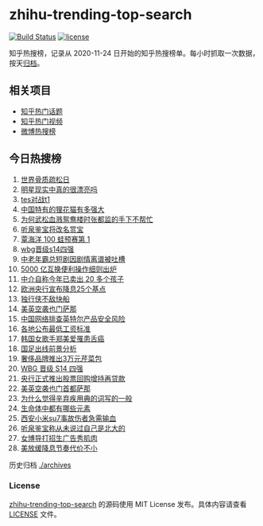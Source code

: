 # zhihu-trending-top-search

[![Build Status](https://github.com/justjavac/zhihu-trending-top-search/workflows/ci/badge.svg?branch=main)](https://github.com/justjavac/zhihu-trending-top-search/actions)
[![license](https://img.shields.io/github/license/justjavac/zhihu-trending-top-search)](https://github.com/justjavac/zhihu-trending-top-search/blob/main/LICENSE)

知乎热搜榜，记录从 2020-11-24 日开始的知乎热搜榜单。每小时抓取一次数据，按天[归档](./archives)。

## 相关项目

- [知乎热门话题](https://github.com/justjavac/zhihu-trending-hot-questions)
- [知乎热门视频](https://github.com/justjavac/zhihu-trending-hot-video)
- [微博热搜榜](https://github.com/justjavac/weibo-trending-hot-search)

## 今日热搜榜

<!-- BEGIN -->
<!-- 最后更新时间 Mon Oct 21 2024 22:13:44 GMT+0800 (China Standard Time) -->

1. [世界骨质疏松日](https://www.zhihu.com/search?q=%E4%B8%96%E7%95%8C%E9%AA%A8%E8%B4%A8%E7%96%8F%E6%9D%BE%E6%97%A5)
1. [明星现实中真的很漂亮吗](https://www.zhihu.com/search?q=%E6%98%8E%E6%98%9F%E7%8E%B0%E5%AE%9E%E4%B8%AD%E7%9C%9F%E7%9A%84%E5%BE%88%E6%BC%82%E4%BA%AE%E5%90%97)
1. [tes对战t1](https://www.zhihu.com/search?q=tes%E5%AF%B9%E6%88%98t1)
1. [中国特有的狸花猫有多强大](https://www.zhihu.com/search?q=%E4%B8%AD%E5%9B%BD%E7%89%B9%E6%9C%89%E7%9A%84%E7%8B%B8%E8%8A%B1%E7%8C%AB%E6%9C%89%E5%A4%9A%E5%BC%BA%E5%A4%A7)
1. [为何武松血溅鸳鸯楼时张都监的手下不帮忙](https://www.zhihu.com/search?q=%E4%B8%BA%E4%BD%95%E6%AD%A6%E6%9D%BE%E8%A1%80%E6%BA%85%E9%B8%B3%E9%B8%AF%E6%A5%BC%E6%97%B6%E5%BC%A0%E9%83%BD%E7%9B%91%E7%9A%84%E6%89%8B%E4%B8%8B%E4%B8%8D%E5%B8%AE%E5%BF%99)
1. [听泉鉴宝将改名赏宝](https://www.zhihu.com/search?q=%E5%90%AC%E6%B3%89%E9%89%B4%E5%AE%9D%E5%B0%86%E6%94%B9%E5%90%8D%E8%B5%8F%E5%AE%9D)
1. [覃海洋 100 蛙预赛第 1](https://www.zhihu.com/search?q=%E8%A6%83%E6%B5%B7%E6%B4%8B%20100%20%E8%9B%99%E9%A2%84%E8%B5%9B%E7%AC%AC%201)
1. [wbg晋级s14四强](https://www.zhihu.com/search?q=wbg%E6%99%8B%E7%BA%A7s14%E5%9B%9B%E5%BC%BA)
1. [中老年霸总短剧因剧情离谱被吐槽](https://www.zhihu.com/search?q=%E4%B8%AD%E8%80%81%E5%B9%B4%E9%9C%B8%E6%80%BB%E7%9F%AD%E5%89%A7%E5%9B%A0%E5%89%A7%E6%83%85%E7%A6%BB%E8%B0%B1%E8%A2%AB%E5%90%90%E6%A7%BD)
1. [5000 亿互换便利操作细则出炉](https://www.zhihu.com/search?q=5000%20%E4%BA%BF%E4%BA%92%E6%8D%A2%E4%BE%BF%E5%88%A9%E6%93%8D%E4%BD%9C%E7%BB%86%E5%88%99%E5%87%BA%E7%82%89)
1. [中介自称今年已卖出 20 多个孩子](https://www.zhihu.com/search?q=%E4%B8%AD%E4%BB%8B%E8%87%AA%E7%A7%B0%E4%BB%8A%E5%B9%B4%E5%B7%B2%E5%8D%96%E5%87%BA%2020%20%E5%A4%9A%E4%B8%AA%E5%AD%A9%E5%AD%90)
1. [欧洲央行宣布降息25个基点](https://www.zhihu.com/search?q=%E6%AC%A7%E6%B4%B2%E5%A4%AE%E8%A1%8C%E5%AE%A3%E5%B8%83%E9%99%8D%E6%81%AF25%E4%B8%AA%E5%9F%BA%E7%82%B9)
1. [独行侠不敌快船](https://www.zhihu.com/search?q=%E7%8B%AC%E8%A1%8C%E4%BE%A0%E4%B8%8D%E6%95%8C%E5%BF%AB%E8%88%B9)
1. [美英空袭也门萨那](https://www.zhihu.com/search?q=%E7%BE%8E%E8%8B%B1%E7%A9%BA%E8%A2%AD%E4%B9%9F%E9%97%A8%E8%90%A8%E9%82%A3)
1. [中国网络排查英特尔产品安全风险](https://www.zhihu.com/search?q=%E4%B8%AD%E5%9B%BD%E7%BD%91%E7%BB%9C%E6%8E%92%E6%9F%A5%E8%8B%B1%E7%89%B9%E5%B0%94%E4%BA%A7%E5%93%81%E5%AE%89%E5%85%A8%E9%A3%8E%E9%99%A9)
1. [各地公布最低工资标准](https://www.zhihu.com/search?q=%E5%90%84%E5%9C%B0%E5%85%AC%E5%B8%83%E6%9C%80%E4%BD%8E%E5%B7%A5%E8%B5%84%E6%A0%87%E5%87%86)
1. [韩国女歌手郑美爱罹患舌癌](https://www.zhihu.com/search?q=%E9%9F%A9%E5%9B%BD%E5%A5%B3%E6%AD%8C%E6%89%8B%E9%83%91%E7%BE%8E%E7%88%B1%E7%BD%B9%E6%82%A3%E8%88%8C%E7%99%8C)
1. [国足出线前景分析](https://www.zhihu.com/search?q=%E5%9B%BD%E8%B6%B3%E5%87%BA%E7%BA%BF%E5%89%8D%E6%99%AF%E5%88%86%E6%9E%90)
1. [奢侈品牌推出3万元芹菜包](https://www.zhihu.com/search?q=%E5%A5%A2%E4%BE%88%E5%93%81%E7%89%8C%E6%8E%A8%E5%87%BA3%E4%B8%87%E5%85%83%E8%8A%B9%E8%8F%9C%E5%8C%85)
1. [WBG 晋级 S14 四强](https://www.zhihu.com/search?q=WBG%20%E6%99%8B%E7%BA%A7%20S14%20%E5%9B%9B%E5%BC%BA)
1. [央行正式推出股票回购增持再贷款](https://www.zhihu.com/search?q=%E5%A4%AE%E8%A1%8C%E6%AD%A3%E5%BC%8F%E6%8E%A8%E5%87%BA%E8%82%A1%E7%A5%A8%E5%9B%9E%E8%B4%AD%E5%A2%9E%E6%8C%81%E5%86%8D%E8%B4%B7%E6%AC%BE)
1. [美英空袭也门首都萨那](https://www.zhihu.com/search?q=%E7%BE%8E%E8%8B%B1%E7%A9%BA%E8%A2%AD%E4%B9%9F%E9%97%A8%E9%A6%96%E9%83%BD%E8%90%A8%E9%82%A3)
1. [为什么觉得辛弃疾用典的词写的一般](https://www.zhihu.com/search?q=%E4%B8%BA%E4%BB%80%E4%B9%88%E8%A7%89%E5%BE%97%E8%BE%9B%E5%BC%83%E7%96%BE%E7%94%A8%E5%85%B8%E7%9A%84%E8%AF%8D%E5%86%99%E7%9A%84%E4%B8%80%E8%88%AC)
1. [生命体中都有哪些元素](https://www.zhihu.com/search?q=%E7%94%9F%E5%91%BD%E4%BD%93%E4%B8%AD%E9%83%BD%E6%9C%89%E5%93%AA%E4%BA%9B%E5%85%83%E7%B4%A0)
1. [西安小米su7事故伤者急需输血](https://www.zhihu.com/search?q=%E8%A5%BF%E5%AE%89%E5%B0%8F%E7%B1%B3su7%E4%BA%8B%E6%95%85%E4%BC%A4%E8%80%85%E6%80%A5%E9%9C%80%E8%BE%93%E8%A1%80)
1. [听泉鉴宝称从未说过自己是北大的](https://www.zhihu.com/search?q=%E5%90%AC%E6%B3%89%E9%89%B4%E5%AE%9D%E7%A7%B0%E4%BB%8E%E6%9C%AA%E8%AF%B4%E8%BF%87%E8%87%AA%E5%B7%B1%E6%98%AF%E5%8C%97%E5%A4%A7%E7%9A%84)
1. [女博导打招生广告秀肌肉](https://www.zhihu.com/search?q=%E5%A5%B3%E5%8D%9A%E5%AF%BC%E6%89%93%E6%8B%9B%E7%94%9F%E5%B9%BF%E5%91%8A%E7%A7%80%E8%82%8C%E8%82%89)
1. [美放缓降息节奏代价不小](https://www.zhihu.com/search?q=%E7%BE%8E%E6%94%BE%E7%BC%93%E9%99%8D%E6%81%AF%E8%8A%82%E5%A5%8F%E4%BB%A3%E4%BB%B7%E4%B8%8D%E5%B0%8F)

<!-- END -->

历史归档 [./archives](./archives)

### License

[zhihu-trending-top-search](https://github.com/justjavac/zhihu-trending-top-search) 的源码使用 MIT License
发布。具体内容请查看 [LICENSE](./LICENSE) 文件。
